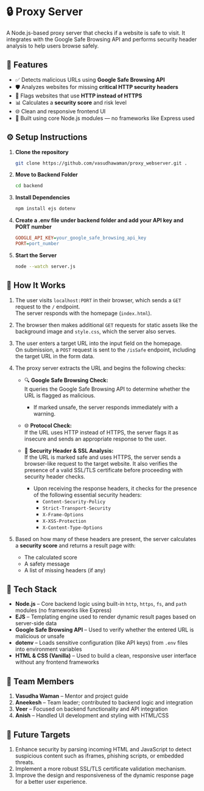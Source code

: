 # 🔒 Proxy Server

A Node.js-based proxy server that checks if a website is safe to visit. It integrates with the Google Safe Browsing API and performs security header analysis to help users browse safely.

## 📌 Features

- ✅ Detects malicious URLs using **Google Safe Browsing API**
- 🛡️ Analyzes websites for missing **critical HTTP security headers**
- 🚫 Flags websites that use **HTTP instead of HTTPS**
- 📊 Calculates a **security score** and risk level
- 🌐 Clean and responsive frontend UI
- 🧠 Built using core Node.js modules — no frameworks like Express used

## ⚙️ Setup Instructions

1. **Clone the repository**
   ```bash
   git clone https://github.com/vasudhawaman/proxy_webserver.git .
   ```
2. **Move to Backend Folder**
   ```bash
   cd backend
   ```
3. **Install Dependencies**
   ```bash
   npm install ejs dotenv
   ```
4. **Create a .env file under backend folder and add your API key and PORT number**
   ```ini
   GOOGLE_API_KEY=your_google_safe_browsing_api_key
   PORT=port_number
   ```
5. **Start the Server**
   ```bash
   node --watch server.js
   ```

## 🧪 How It Works

1. The user visits `localhost:PORT` in their browser, which sends a `GET` request to the `/` endpoint.  
   The server responds with the homepage (`index.html`).

2. The browser then makes additional `GET` requests for static assets like the background image and `style.css`, which the server also serves.

3. The user enters a target URL into the input field on the homepage.  
   On submission, a `POST` request is sent to the `/isSafe` endpoint, including the target URL in the form data.

4. The proxy server extracts the URL and begins the following checks:

   - 🔍 **Google Safe Browsing Check:**  
     It queries the Google Safe Browsing API to determine whether the URL is flagged as malicious.  
     - If marked unsafe, the server responds immediately with a warning.

   - 🌐 **Protocol Check:**  
     If the URL uses HTTP instead of HTTPS, the server flags it as insecure and sends an appropriate response to the user.
     
   - 📡 **Security Header & SSL Analysis:**  
     If the URL is marked safe and uses HTTPS, the server sends a browser-like request to the target website. It also verifies the presence of a valid SSL/TLS certificate before proceeding with security header checks.

     - Upon receiving the response headers, it checks for the presence of the following essential security headers:
       - `Content-Security-Policy`
       - `Strict-Transport-Security`
       - `X-Frame-Options`
       - `X-XSS-Protection`
       - `X-Content-Type-Options`

5. Based on how many of these headers are present, the server calculates a **security score** and returns a result page with:
   - The calculated score
   - A safety message
   - A list of missing headers (if any)

## 🧰 Tech Stack

- **Node.js** – Core backend logic using built-in `http`, `https`, `fs`, and `path` modules (no frameworks like Express)
- **EJS** – Templating engine used to render dynamic result pages based on server-side data
- **Google Safe Browsing API** – Used to verify whether the entered URL is malicious or unsafe
- **dotenv** – Loads sensitive configuration (like API keys) from `.env` files into environment variables
- **HTML & CSS (Vanilla)** – Used to build a clean, responsive user interface without any frontend frameworks

## 👥 Team Members

1. **Vasudha Waman** – Mentor and project guide  
2. **Aneekesh** – Team leader; contributed to backend logic and integration  
3. **Veer** – Focused on backend functionality and API integration  
4. **Anish** – Handled UI development and styling with HTML/CSS

## 🚀 Future Targets

1. Enhance security by parsing incoming HTML and JavaScript to detect suspicious content such as iframes, phishing scripts, or embedded threats.
2. Implement a more robust SSL/TLS certificate validation mechanism.
3. Improve the design and responsiveness of the dynamic response page for a better user experience.

